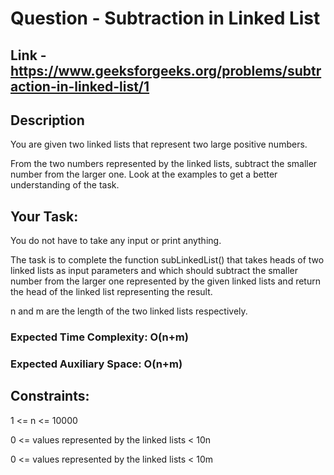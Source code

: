 # Question - Subtraction in Linked List


## Link - https://www.geeksforgeeks.org/problems/subtraction-in-linked-list/1


## Description

You are given two linked lists that represent two large positive numbers.

From the two numbers represented by the linked lists, subtract the smaller number from the larger one. Look at the examples to get a better understanding of the task.

## Your Task:
You do not have to take any input or print anything. 

The task is to complete the function subLinkedList() that takes heads of two linked lists as input parameters and which should subtract the smaller number from the larger one represented by the given linked lists and return the head of the linked list representing the result.

n and m are the length of the two linked lists respectively.

### Expected Time Complexity:  O(n+m)

### Expected Auxiliary Space: O(n+m)

## Constraints:

1 <= n <= 10000

0 <= values represented by the linked lists < 10n

0 <= values represented by the linked lists < 10m

